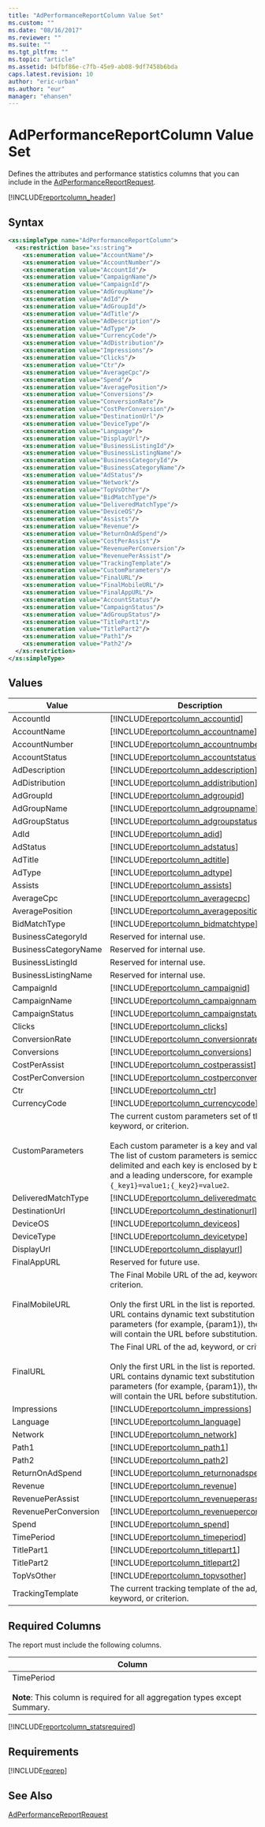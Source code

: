 ```yaml
---
title: "AdPerformanceReportColumn Value Set"
ms.custom: ""
ms.date: "08/16/2017"
ms.reviewer: ""
ms.suite: ""
ms.tgt_pltfrm: ""
ms.topic: "article"
ms.assetid: b4fbf86e-c7fb-45e9-ab08-9df7458b6bda
caps.latest.revision: 10
author: "eric-urban"
ms.author: "eur"
manager: "ehansen"
---
```

# AdPerformanceReportColumn Value Set
Defines the attributes and performance statistics columns that you can include in the [AdPerformanceReportRequest](../reporting-api/adperformancereportrequest-data-object.md).

[!INCLUDE[reportcolumn_header](../reporting-api/includes/reportcolumn-header.md)]
## Syntax

```xml
<xs:simpleType name="AdPerformanceReportColumn">
  <xs:restriction base="xs:string">
    <xs:enumeration value="AccountName"/>
    <xs:enumeration value="AccountNumber"/>
    <xs:enumeration value="AccountId"/>
    <xs:enumeration value="CampaignName"/>
    <xs:enumeration value="CampaignId"/>
    <xs:enumeration value="AdGroupName"/>
    <xs:enumeration value="AdId"/>
    <xs:enumeration value="AdGroupId"/>
    <xs:enumeration value="AdTitle"/>
    <xs:enumeration value="AdDescription"/>
    <xs:enumeration value="AdType"/>
    <xs:enumeration value="CurrencyCode"/>
    <xs:enumeration value="AdDistribution"/>
    <xs:enumeration value="Impressions"/>
    <xs:enumeration value="Clicks"/>
    <xs:enumeration value="Ctr"/>
    <xs:enumeration value="AverageCpc"/>
    <xs:enumeration value="Spend"/>
    <xs:enumeration value="AveragePosition"/>
    <xs:enumeration value="Conversions"/>
    <xs:enumeration value="ConversionRate"/>
    <xs:enumeration value="CostPerConversion"/>
    <xs:enumeration value="DestinationUrl"/>
    <xs:enumeration value="DeviceType"/>
    <xs:enumeration value="Language"/>
    <xs:enumeration value="DisplayUrl"/>
    <xs:enumeration value="BusinessListingId"/> 
    <xs:enumeration value="BusinessListingName"/>
    <xs:enumeration value="BusinessCategoryId"/> 
    <xs:enumeration value="BusinessCategoryName"/> 
    <xs:enumeration value="AdStatus"/> 
    <xs:enumeration value="Network"/> 
    <xs:enumeration value="TopVsOther"/>
    <xs:enumeration value="BidMatchType"/>
    <xs:enumeration value="DeliveredMatchType"/>
    <xs:enumeration value="DeviceOS"/>
    <xs:enumeration value="Assists"/> 
    <xs:enumeration value="Revenue"/> 
    <xs:enumeration value="ReturnOnAdSpend"/> 
    <xs:enumeration value="CostPerAssist"/> 
    <xs:enumeration value="RevenuePerConversion"/> 
    <xs:enumeration value="RevenuePerAssist"/>
    <xs:enumeration value="TrackingTemplate"/> 
    <xs:enumeration value="CustomParameters"/> 
    <xs:enumeration value="FinalURL"/>
    <xs:enumeration value="FinalMobileURL"/> 
    <xs:enumeration value="FinalAppURL"/>
    <xs:enumeration value="AccountStatus"/>
    <xs:enumeration value="CampaignStatus"/>
    <xs:enumeration value="AdGroupStatus"/>
    <xs:enumeration value="TitlePart1"/>
    <xs:enumeration value="TitlePart2"/>
    <xs:enumeration value="Path1"/>
    <xs:enumeration value="Path2"/> 
  </xs:restriction>
</xs:simpleType>
```

## Values

|Value|Description|
|---------|---------------|
|AccountId|[!INCLUDE[reportcolumn_accountid](../reporting-api/includes/reportcolumn-accountid.md)]|
|AccountName|[!INCLUDE[reportcolumn_accountname](../reporting-api/includes/reportcolumn-accountname.md)]|
|AccountNumber|[!INCLUDE[reportcolumn_accountnumber](../reporting-api/includes/reportcolumn-accountnumber.md)]|
|AccountStatus|[!INCLUDE[reportcolumn_accountstatus](../reporting-api/includes/reportcolumn-accountstatus.md)]|
|AdDescription|[!INCLUDE[reportcolumn_addescription](../reporting-api/includes/reportcolumn-addescription.md)]|
|AdDistribution|[!INCLUDE[reportcolumn_addistribution](../reporting-api/includes/reportcolumn-addistribution.md)]|
|AdGroupId|[!INCLUDE[reportcolumn_adgroupid](../reporting-api/includes/reportcolumn-adgroupid.md)]|
|AdGroupName|[!INCLUDE[reportcolumn_adgroupname](../reporting-api/includes/reportcolumn-adgroupname.md)]|
|AdGroupStatus|[!INCLUDE[reportcolumn_adgroupstatus](../reporting-api/includes/reportcolumn-adgroupstatus.md)]|
|AdId|[!INCLUDE[reportcolumn_adid](../reporting-api/includes/reportcolumn-adid.md)]|
|AdStatus|[!INCLUDE[reportcolumn_adstatus](../reporting-api/includes/reportcolumn-adstatus.md)]|
|AdTitle|[!INCLUDE[reportcolumn_adtitle](../reporting-api/includes/reportcolumn-adtitle.md)]|
|AdType|[!INCLUDE[reportcolumn_adtype](../reporting-api/includes/reportcolumn-adtype.md)]|
|Assists|[!INCLUDE[reportcolumn_assists](../reporting-api/includes/reportcolumn-assists.md)]|
|AverageCpc|[!INCLUDE[reportcolumn_averagecpc](../reporting-api/includes/reportcolumn-averagecpc.md)]|
|AveragePosition|[!INCLUDE[reportcolumn_averageposition](../reporting-api/includes/reportcolumn-averageposition.md)]|
|BidMatchType|[!INCLUDE[reportcolumn_bidmatchtype](../reporting-api/includes/reportcolumn-bidmatchtype.md)]|
|BusinessCategoryId|Reserved for internal use.|
|BusinessCategoryName|Reserved for internal use.|
|BusinessListingId|Reserved for internal use.|
|BusinessListingName|Reserved for internal use.|
|CampaignId|[!INCLUDE[reportcolumn_campaignid](../reporting-api/includes/reportcolumn-campaignid.md)]|
|CampaignName|[!INCLUDE[reportcolumn_campaignname](../reporting-api/includes/reportcolumn-campaignname.md)]|
|CampaignStatus|[!INCLUDE[reportcolumn_campaignstatus](../reporting-api/includes/reportcolumn-campaignstatus.md)]|
|Clicks|[!INCLUDE[reportcolumn_clicks](../reporting-api/includes/reportcolumn-clicks.md)]|
|ConversionRate|[!INCLUDE[reportcolumn_conversionrate](../reporting-api/includes/reportcolumn-conversionrate.md)]|
|Conversions|[!INCLUDE[reportcolumn_conversions](../reporting-api/includes/reportcolumn-conversions.md)]|
|CostPerAssist|[!INCLUDE[reportcolumn_costperassist](../reporting-api/includes/reportcolumn-costperassist.md)]|
|CostPerConversion|[!INCLUDE[reportcolumn_costperconversion](../reporting-api/includes/reportcolumn-costperconversion.md)]|
|Ctr|[!INCLUDE[reportcolumn_ctr](../reporting-api/includes/reportcolumn-ctr.md)]|
|CurrencyCode|[!INCLUDE[reportcolumn_currencycode](../reporting-api/includes/reportcolumn-currencycode.md)]|
|CustomParameters|The current custom parameters set of the ad, keyword, or criterion.<br /><br />Each custom parameter is a key and value pair. The list of custom parameters is semicolon-delimited and each key is enclosed by braces and a leading underscore, for example `{_key1}=value1;{_key2}=value2`.|
|DeliveredMatchType|[!INCLUDE[reportcolumn_deliveredmatchtype](../reporting-api/includes/reportcolumn-deliveredmatchtype.md)]|
|DestinationUrl|[!INCLUDE[reportcolumn_destinationurl](../reporting-api/includes/reportcolumn-destinationurl.md)]|
|DeviceOS|[!INCLUDE[reportcolumn_deviceos](../reporting-api/includes/reportcolumn-deviceos.md)]|
|DeviceType|[!INCLUDE[reportcolumn_devicetype](../reporting-api/includes/reportcolumn-devicetype.md)]|
|DisplayUrl|[!INCLUDE[reportcolumn_displayurl](../reporting-api/includes/reportcolumn-displayurl.md)]|
|FinalAppURL|Reserved for future use.|
|FinalMobileURL|The Final Mobile URL of the ad, keyword, or criterion.<br /><br />Only the first URL in the list is reported. If the URL contains dynamic text substitution parameters (for example, {param1}), the report will contain the URL before substitution.|
|FinalURL|The Final URL of the ad, keyword, or criterion.<br /><br />Only the first URL in the list is reported. If the URL contains dynamic text substitution parameters (for example, {param1}), the report will contain the URL before substitution.|
|Impressions|[!INCLUDE[reportcolumn_impressions](../reporting-api/includes/reportcolumn-impressions.md)]|
|Language|[!INCLUDE[reportcolumn_language](../reporting-api/includes/reportcolumn-language.md)]|
|Network|[!INCLUDE[reportcolumn_network](../reporting-api/includes/reportcolumn-network.md)]|
|Path1|[!INCLUDE[reportcolumn_path1](../reporting-api/includes/reportcolumn-path1.md)]|
|Path2|[!INCLUDE[reportcolumn_path2](../reporting-api/includes/reportcolumn-path2.md)]|
|ReturnOnAdSpend|[!INCLUDE[reportcolumn_returnonadspend](../reporting-api/includes/reportcolumn-returnonadspend.md)]|
|Revenue|[!INCLUDE[reportcolumn_revenue](../reporting-api/includes/reportcolumn-revenue.md)]|
|RevenuePerAssist|[!INCLUDE[reportcolumn_revenueperassist](../reporting-api/includes/reportcolumn-revenueperassist.md)]|
|RevenuePerConversion|[!INCLUDE[reportcolumn_revenueperconversion](../reporting-api/includes/reportcolumn-revenueperconversion.md)]|
|Spend|[!INCLUDE[reportcolumn_spend](../reporting-api/includes/reportcolumn-spend.md)]|
|TimePeriod|[!INCLUDE[reportcolumn_timeperiod](../reporting-api/includes/reportcolumn-timeperiod.md)]|
|TitlePart1|[!INCLUDE[reportcolumn_titlepart1](../reporting-api/includes/reportcolumn-titlepart1.md)]|
|TitlePart2|[!INCLUDE[reportcolumn_titlepart2](../reporting-api/includes/reportcolumn-titlepart2.md)]|
|TopVsOther|[!INCLUDE[reportcolumn_topvsother](../reporting-api/includes/reportcolumn-topvsother.md)]|
|TrackingTemplate|The current tracking template of the ad, keyword, or criterion.|

## <a name="requiredcolumns"></a>Required Columns
The report must include the following columns.

|Column|
|----------|
|TimePeriod<br /><br />**Note**: This column is required for all aggregation types except Summary.|
[!INCLUDE[reportcolumn_statsrequired](../reporting-api/includes/reportcolumn-statsrequired.md)]
## Requirements
[!INCLUDE[reqrep](../reporting-api/includes/reqrep.md)]
## See Also
[AdPerformanceReportRequest](../reporting-api/adperformancereportrequest-data-object.md)  

